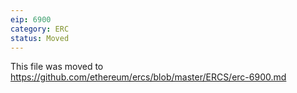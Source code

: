 ```yaml
---
eip: 6900
category: ERC
status: Moved
---
```


This file was moved to https://github.com/ethereum/ercs/blob/master/ERCS/erc-6900.md
